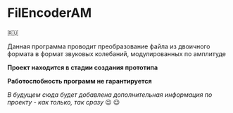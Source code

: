 # FilEncoderAM
:ru:

Данная программа проводит преобразование файла из двоичного формата в формат звуковых колебаний, модулированных по амплитуде

**Проект находится в стадии создания прототипа**

**Работоспобность программ не гарантируется**

*В будущем сюда будет добавлена дополнительная информация по проекту - как только, так сразу*  :wink: :wink: